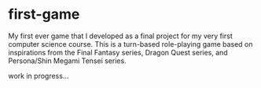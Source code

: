 # first-game

My first ever game that I developed as a final project for my very first computer science course. This is a turn-based role-playing game based on inspirations from the Final Fantasy series, Dragon Quest series, and Persona/Shin Megami Tensei series.

work in progress...

